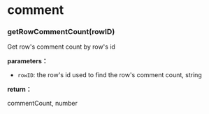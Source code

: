 # comment

### getRowCommentCount(rowID)

Get row's comment count by row's id

**parameters：**

* `rowID`: the row's id used to find the row's comment count, string

**return：**

commentCount, number
